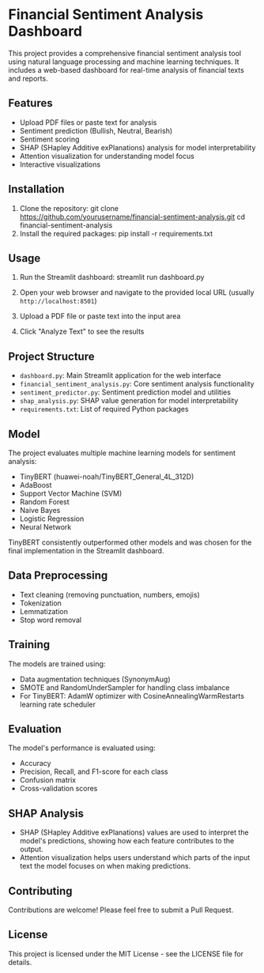 # Financial Sentiment Analysis Dashboard

This project provides a comprehensive financial sentiment analysis tool using natural language processing and machine learning techniques. It includes a web-based dashboard for real-time analysis of financial texts and reports.

## Features

- Upload PDF files or paste text for analysis
- Sentiment prediction (Bullish, Neutral, Bearish)
- Sentiment scoring
- SHAP (SHapley Additive exPlanations) analysis for model interpretability
- Attention visualization for understanding model focus
- Interactive visualizations

## Installation

1. Clone the repository:
git clone https://github.com/yourusername/financial-sentiment-analysis.git
cd financial-sentiment-analysis
2. Install the required packages:
pip install -r requirements.txt

## Usage

1. Run the Streamlit dashboard:
streamlit run dashboard.py
2. Open your web browser and navigate to the provided local URL (usually `http://localhost:8501`)

3. Upload a PDF file or paste text into the input area

4. Click "Analyze Text" to see the results

## Project Structure

- `dashboard.py`: Main Streamlit application for the web interface
- `financial_sentiment_analysis.py`: Core sentiment analysis functionality
- `sentiment_predictor.py`: Sentiment prediction model and utilities
- `shap_analysis.py`: SHAP value generation for model interpretability
- `requirements.txt`: List of required Python packages

## Model

The project evaluates multiple machine learning models for sentiment analysis:

- TinyBERT (huawei-noah/TinyBERT_General_4L_312D)
- AdaBoost
- Support Vector Machine (SVM)
- Random Forest
- Naive Bayes
- Logistic Regression
- Neural Network

TinyBERT consistently outperformed other models and was chosen for the final implementation in the Streamlit dashboard.

## Data Preprocessing

- Text cleaning (removing punctuation, numbers, emojis)
- Tokenization
- Lemmatization
- Stop word removal

## Training

The models are trained using:

- Data augmentation techniques (SynonymAug)
- SMOTE and RandomUnderSampler for handling class imbalance
- For TinyBERT: AdamW optimizer with CosineAnnealingWarmRestarts learning rate scheduler

## Evaluation

The model's performance is evaluated using:
- Accuracy
- Precision, Recall, and F1-score for each class
- Confusion matrix
- Cross-validation scores

## SHAP Analysis

- SHAP (SHapley Additive exPlanations) values are used to interpret the model's predictions, showing how each feature contributes to the output.
- Attention visualization helps users understand which parts of the input text the model focuses on when making predictions.

## Contributing

Contributions are welcome! Please feel free to submit a Pull Request.

## License

This project is licensed under the MIT License - see the LICENSE file for details.